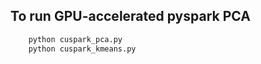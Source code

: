 ## To run GPU-accelerated pyspark PCA 
```bash
    python cuspark_pca.py
    python cuspark_kmeans.py
```
